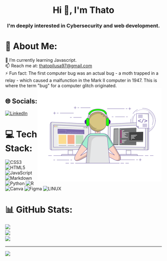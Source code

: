 <h1 align="center">Hi 👋, I'm Thato</h1>
<h3 align="center">I'm deeply interested in Cybersecurity and web development.</h3>

# 💫 About Me:

🌱 I’m currently learning Javascript.<br>📫 Reach me at: thatopilusa97@gmail.com<br>⚡ Fun fact: The first computer bug was an actual bug - a moth trapped in a relay - which caused a malfunction in the Mark II computer in 1947. This is where the term "bug" for a computer glitch originated.<br>
<img align="right" alt="Coding" width="400" src="https://raw.githubusercontent.com/devSouvik/devSouvik/master/gif3.gif">


## 🌐 Socials:
[![LinkedIn](https://img.shields.io/badge/LinkedIn-%230077B5.svg?logo=linkedin&logoColor=white)](https://linkedin.com/in/https://www.linkedin.com/in/thato-pilusa) 

# 💻 Tech Stack:
![CSS3](https://img.shields.io/badge/css3-%231572B6.svg?style=flat&logo=css3&logoColor=white) ![HTML5](https://img.shields.io/badge/html5-%23E34F26.svg?style=flat&logo=html5&logoColor=white) ![JavaScript](https://img.shields.io/badge/javascript-%23323330.svg?style=flat&logo=javascript&logoColor=%23F7DF1E) ![Markdown](https://img.shields.io/badge/markdown-%23000000.svg?style=flat&logo=markdown&logoColor=white) ![Python](https://img.shields.io/badge/python-3670A0?style=flat&logo=python&logoColor=ffdd54) ![R](https://img.shields.io/badge/r-%23276DC3.svg?style=flat&logo=r&logoColor=white) ![Canva](https://img.shields.io/badge/Canva-%2300C4CC.svg?style=flat&logo=Canva&logoColor=white) 	![Figma](https://img.shields.io/badge/figma-%23F24E1E.svg?style=flat&logo=figma&logoColor=white) ![LINUX](https://img.shields.io/badge/Linux-FCC624?style=flat&logo=linux&logoColor=black)
# 📊 GitHub Stats:
![](https://github-readme-stats.vercel.app/api?username=Thato-Pilusa&theme=dark&hide_border=false&include_all_commits=true&count_private=true)<br/>
![](https://github-readme-streak-stats.herokuapp.com/?user=Thato-Pilusa&theme=dark&hide_border=false)<br/>
![](https://github-readme-stats.vercel.app/api/top-langs/?username=Thato-Pilusa&theme=dark&hide_border=false&include_all_commits=true&count_private=true&layout=compact)

---
[![](https://visitcount.itsvg.in/api?id=Thato-Pilusa&icon=4&color=3)](https://visitcount.itsvg.in)

<!-- Proudly created with GPRM ( https://gprm.itsvg.in ) -->
